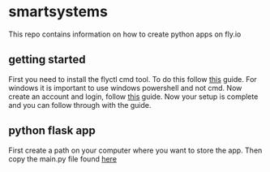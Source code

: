 # **smartsystems**
This repo contains information on how to create python apps on fly.io

## **getting started**
First you need to install the flyctl cmd tool. To do this follow [this](https://fly.io/docs/hands-on/install-flyctl/) guide. For windows it is important to use windows powershell and not cmd. Now create an account and login, follow [this](https://fly.io/docs/getting-started/log-in-to-fly/) guide. Now your setup is complete and you can follow through with the guide.

## **python flask app**
First create a path on your computer where you want to store the app. Then copy the main.py file found [here]()



